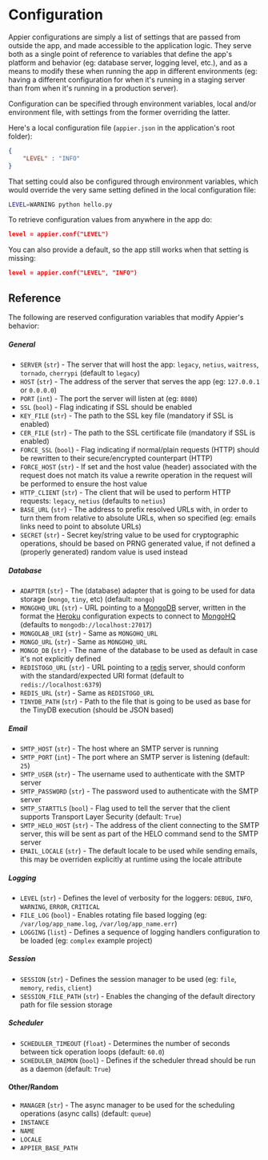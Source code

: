 # Configuration

Appier configurations are simply a list of settings that are passed from outside the app,
and made accessible to the application logic. They serve both as a single point of
reference to variables that define the app's platform and behavior (eg: database
server, logging level, etc.), and as a means to modify these when running the app in
different environments (eg: having a different configuration for when it's running
in a staging server than from when it's running in a production server).

Configuration can be specified through environment variables, local and/or environment
file, with settings from the former overriding the latter.

Here's a local configuration file (`appier.json` in the application's root folder):

```json
{
    "LEVEL" : "INFO"
}
```

That setting could also be configured through environment variables, which would override
the very same setting defined in the local configuration file:

```bash
LEVEL=WARNING python hello.py
```

To retrieve configuration values from anywhere in the app do:

```json
level = appier.conf("LEVEL")
```

You can also provide a default, so the app still works when that setting is missing:

```json
level = appier.conf("LEVEL", "INFO")
```

## Reference

The following are reserved configuration variables that modify Appier's behavior:

##### General

* `SERVER` (`str`) - The server that will host the app: `legacy`, `netius`, `waitress`, `tornado`, `cherrypi` (default to `legacy`)
* `HOST` (`str`) - The address of the server that serves the app (eg: `127.0.0.1` or `0.0.0.0`)
* `PORT` (`int`) - The port the server will listen at (eg: `8080`)
* `SSL` (`bool`) - Flag indicating if SSL should be enabled
* `KEY_FILE` (`str`) - The path to the SSL key file (mandatory if SSL is enabled)
* `CER_FILE` (`str`) - The path to the SSL certificate file (mandatory if SSL is enabled)
* `FORCE_SSL` (`bool`) - Flag indicating if normal/plain requests (HTTP) should be rewritten to their secure/encrypted counterpart (HTTP)
* `FORCE_HOST` (`str`) - If set and the host value (header) associated with the request does not match its value a rewrite operation in the request will be performed to ensure the host value
* `HTTP_CLIENT` (`str`) - The client that will be used to perform HTTP requests: `legacy`, `netius` (defaults to `netius`)
* `BASE_URL` (`str`) - The address to prefix resolved URLs with, in order to turn them from relative to absolute URLs, when so specified (eg: emails links need to point to absolute URLs)
* `SECRET` (`str`) - Secret key/string value to be used for cryptographic operations, should be based on PRNG generated value, if not defined a (properly generated) random value is used instead

##### Database

* `ADAPTER` (`str`) - The (database) adapter that is going to be used for data storage (`mongo`, `tiny`, etc) (default: `mongo`)
* `MONGOHQ_URL` (`str`) - URL pointing to a [MongoDB](http://www.mongodb.org/) server, written in the format the [Heroku](https://www.heroku.com/) configuration expects to connect to [MongoHQ](https://bridge.mongohq.com/signup) (defaults to `mongodb://localhost:27017`)
* `MONGOLAB_URI` (`str`) - Same as `MONGOHQ_URL`
* `MONGO_URL` (`str`) - Same as `MONGOHQ_URL`
* `MONGO_DB` (`str`) - The name of the database to be used as default in case it's not explicitly defined
* `REDISTOGO_URL` (`str`) - URL pointing to a [redis](http://redis.io/) server, should conform with the standard/expected URI format (default to `redis://localhost:6379`)
* `REDIS_URL` (`str`) - Same as `REDISTOGO_URL`
* `TINYDB_PATH` (`str`) - Path to the file that is going to be used as base for the TinyDB execution (should be JSON based)

##### Email

* `SMTP_HOST` (`str`) - The host where an SMTP server is running
* `SMTP_PORT` (`int`) - The port where an SMTP server is listening (default: `25`)
* `SMTP_USER` (`str`) - The username used to authenticate with the SMTP server
* `SMTP_PASSWORD` (`str`) - The password used to authenticate with the SMTP server
* `SMTP_STARTTLS` (`bool`) - Flag used to tell the server that the client supports Transport
Layer Security (default: `True`)
* `SMTP_HELO_HOST` (`str`) - The address of the client connecting to the SMTP server, this will
be sent as part of the HELO command send to the SMTP server
* `EMAIL_LOCALE` (`str`) - The default locale to be used while sending emails, this may be
overriden explicitly at runtime using the locale attribute

##### Logging

* `LEVEL` (`str`) - Defines the level of verbosity for the loggers: `DEBUG`, `INFO`, `WARNING`, `ERROR`, `CRITICAL`
* `FILE_LOG` (`bool`) - Enables rotating file based logging (eg: `/var/log/app_name.log`,
`/var/log/app_name.err`)
* `LOGGING` (`list`) - Defines a sequence of logging handlers configuration to be loaded
(eg: `complex` example project)

##### Session

* `SESSION` (`str`) - Defines the session manager to be used (eg: `file`, `memory`, `redis`, `client`)
* `SESSION_FILE_PATH` (`str`) - Enables the changing of the default directory path for file session storage

##### Scheduler

* `SCHEDULER_TIMEOUT` (`float`) - Determines the number of seconds between tick operation loops (default: `60.0`)
* `SCHEDULER_DAEMON` (`bool`) - Defines if the scheduler thread should be run as a daemon (default: `True`)

#### Other/Random

* `MANAGER` (`str`) - The async manager to be used for the scheduling operations (async calls) (default: `queue`)
* `INSTANCE`
* `NAME`
* `LOCALE`
* `APPIER_BASE_PATH`
